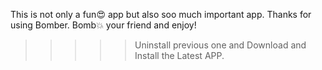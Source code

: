 This is not only a fun😍 app but also soo much important app.
Thanks for using Bomber.
Bomb💥 your friend and enjoy!


>>>>> Uninstall previous one and Download and Install the Latest APP.

